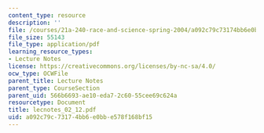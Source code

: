 ```yaml
---
content_type: resource
description: ''
file: /courses/21a-240-race-and-science-spring-2004/a092c79c73174bb6e0bbe578f168bf15_lecnotes_02_12.pdf
file_size: 55143
file_type: application/pdf
learning_resource_types:
- Lecture Notes
license: https://creativecommons.org/licenses/by-nc-sa/4.0/
ocw_type: OCWFile
parent_title: Lecture Notes
parent_type: CourseSection
parent_uid: 566b6693-ae10-eda7-2c60-55cee69c624a
resourcetype: Document
title: lecnotes_02_12.pdf
uid: a092c79c-7317-4bb6-e0bb-e578f168bf15
---
```


